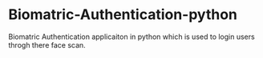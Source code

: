 # Biomatric-Authentication-python
Biomatric Authentication applicaiton in python which is used to login users throgh there face scan.
